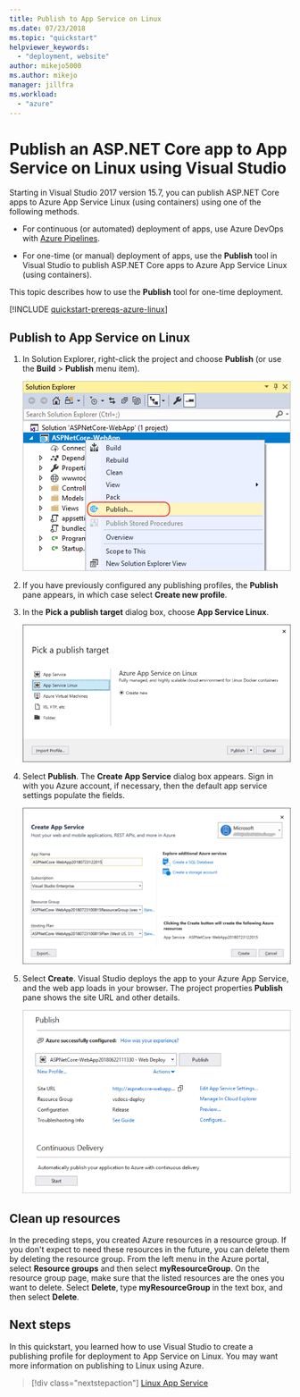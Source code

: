 ```yaml
---
title: Publish to App Service on Linux
ms.date: 07/23/2018
ms.topic: "quickstart"
helpviewer_keywords:
  - "deployment, website"
author: mikejo5000
ms.author: mikejo
manager: jillfra
ms.workload:
  - "azure"
---
```

# Publish an ASP.NET Core app to App Service on Linux using Visual Studio

Starting in Visual Studio 2017 version 15.7, you can publish ASP.NET Core apps to Azure App Service Linux (using containers) using one of the following methods.

* For continuous (or automated) deployment of apps, use Azure DevOps with [Azure Pipelines](https://docs.microsoft.com/azure/devops/pipelines/get-started-yaml?view=azdevops).

* For one-time (or manual) deployment of apps, use the **Publish** tool in Visual Studio to publish ASP.NET Core apps to Azure App Service Linux (using containers).

This topic describes how to use the **Publish** tool for one-time deployment.

[!INCLUDE [quickstart-prereqs-azure-linux](includes/quickstart-prereqs-azure-linux.md)]

## Publish to App Service on Linux

1. In Solution Explorer, right-click the project and choose **Publish** (or use the **Build** > **Publish** menu item).

    ![The Publish command on the project context menu in Solution Explorer](../deployment/media/quickstart-publish.png "Choose Publish")

1. If you have previously configured any publishing profiles, the **Publish** pane appears, in which case select **Create new profile**.

1. In the **Pick a publish target** dialog box, choose **App Service Linux**.

    ![Choose Azure App Service](../deployment/media/quickstart-publish-linux.png "Choose Azure App Service")

1. Select **Publish**. The **Create App Service** dialog box appears. Sign in with you Azure account, if necessary, then the default app service settings populate the fields.

    ![Create App Service](../deployment/media/quickstart-publish-settings-app-service-linux.png "Create Azure App Service")

1. Select **Create**. Visual Studio deploys the app to your Azure App Service, and the web app loads in your browser. The project properties **Publish** pane shows the site URL and other details.

    ![Publish property pane showing a profile summary](../deployment/media/quickstart-publish-app-service-summary.png)

## Clean up resources

In the preceding steps, you created Azure resources in a resource group. If you don't expect to need these resources in the future, you can delete them by deleting the resource group.
From the left menu in the Azure portal, select **Resource groups** and then select **myResourceGroup**.
On the resource group page, make sure that the listed resources are the ones you want to delete.
Select **Delete**, type **myResourceGroup** in the text box, and then select **Delete**.

## Next steps

In this quickstart, you learned how to use Visual Studio to create a publishing profile for deployment to App Service on Linux. You may want more information on publishing to Linux using Azure.

> [!div class="nextstepaction"]
> [Linux App Service](/azure/app-service/containers/app-service-linux-intro)
